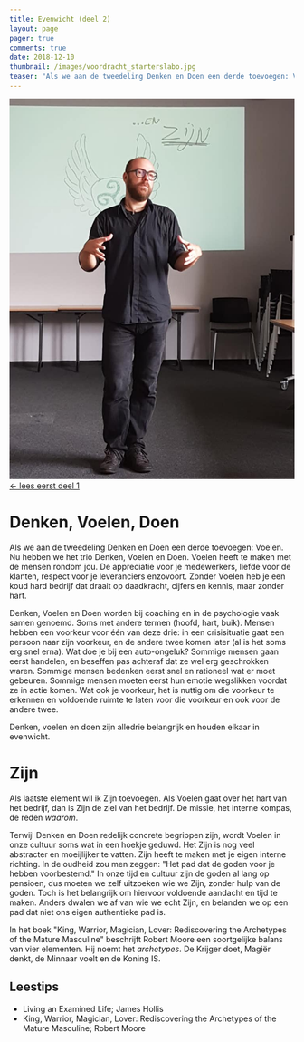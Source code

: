 ```yaml
---
title: Evenwicht (deel 2)
layout: page 
pager: true
comments: true
date: 2018-12-10
thumbnail: /images/voordracht_starterslabo.jpg
teaser: "Als we aan de tweedeling Denken en Doen een derde toevoegen: Voelen. Nu hebben we het trio Denken, Voelen en Doen. Voelen heeft te maken met de mensen..."
---
```


![Voordracht bij Starterslabo](/images/voordracht_starterslabo.jpg)
[← lees eerst deel 1](/c/a/evenwicht.html)

# Denken, Voelen, Doen

Als we aan de tweedeling Denken en Doen een derde toevoegen: Voelen. Nu hebben we het trio Denken, Voelen en Doen. Voelen heeft te maken met de mensen rondom jou. De appreciatie voor je medewerkers, liefde voor de klanten, respect voor je leveranciers enzovoort. Zonder Voelen heb je een koud hard bedrijf dat draait op daadkracht, cijfers en kennis, maar zonder hart.

Denken, Voelen en Doen worden bij coaching en in de psychologie vaak samen genoemd. Soms met andere termen (hoofd, hart, buik). Mensen hebben een voorkeur voor één van deze drie: in een crisisituatie gaat een persoon naar zijn voorkeur, en de andere twee komen later (al is het soms erg snel erna). Wat doe je bij een auto-ongeluk? Sommige mensen gaan eerst handelen, en beseffen pas achteraf dat ze wel erg geschrokken waren. Sommige mensen bedenken eerst snel en rationeel wat er moet gebeuren. Sommige mensen moeten eerst hun emotie wegslikken voordat ze in actie komen. Wat ook je voorkeur, het is nuttig om die voorkeur te erkennen en voldoende ruimte te laten voor die voorkeur en ook voor de andere twee.

Denken, voelen en doen zijn alledrie belangrijk en houden elkaar in evenwicht.

# Zijn

Als laatste element wil ik Zijn toevoegen. Als Voelen gaat over het hart van het bedrijf, dan is Zijn de ziel van het bedrijf. De missie, het interne kompas, de reden *waarom*. 

Terwijl Denken en Doen redelijk concrete begrippen zijn, wordt Voelen in onze cultuur soms wat in een hoekje geduwd. Het Zijn is nog veel abstracter en moeijlijker te vatten. Zijn heeft te maken met je eigen interne richting. In de oudheid zou men zeggen: "Het pad dat de goden voor je hebben voorbestemd." In onze tijd en cultuur zijn de goden al lang op pensioen, dus moeten we zelf uitzoeken wie we Zijn, zonder hulp van de goden. Toch is het belangrijk om hiervoor voldoende aandacht en tijd te maken. Anders dwalen we af van wie we echt Zijn, en belanden we op een pad dat niet ons eigen authentieke pad is.   
 

In het boek "King, Warrior, Magician, Lover: Rediscovering the Archetypes of the Mature Masculine" beschrijft Robert Moore een soortgelijke balans van vier elementen. Hij noemt het *archetypes*. De Krijger doet, Magiër denkt, de Minnaar voelt en de Koning IS.  


## Leestips

* Living an Examined Life; James Hollis
* King, Warrior, Magician, Lover: Rediscovering the Archetypes of the Mature Masculine; Robert Moore